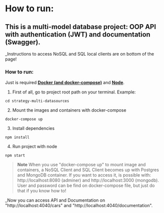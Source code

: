 # How to run:

## This is a multi-model database project: OOP API with authentication (JWT) and documentation (Swagger).

_Instructions to access NoSQL and SQL local clients are on bottom of the page!

### How to run:

Just is required <a href="https://www.docker.com/"><strong>Docker (and docker-compose)</strong></a> and <a href="https://nodejs.org/en/download"><strong>Node</strong></a>.

1. First of all, go to project root path on your terminal. Example:
```
cd strategy-multi-datasources
```

2. Mount the images and containers with docker-compose
```
docker-compose up
```

3. Install dependencies
```
npm install
```

4. Run project with node
```
npm start
```

> **Note**
> When you use "docker-compose up" to mount image and containers, a NoSQL Client and SQL Client becomes up with Postgres and MongoDB container.
> If you want to access it, is possible with: http://localhost:8080 (adminer) and http://localhost:3000 (mongodb). User and password can be find on docker-compose file, but just do that if you know how to!
> </br>

_Now you can access API and Documentation on "http://localhost:4040/cars" and "http://localhost:4040/documentation".

